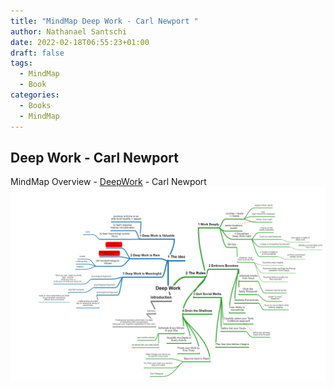 ```yaml
---
title: "MindMap Deep Work - Carl Newport "
author: Nathanael Santschi
date: 2022-02-18T06:55:23+01:00
draft: false
tags:
  - MindMap
  - Book
categories:
  - Books
  - MindMap
---
```

## Deep Work - Carl Newport

MindMap Overview - [DeepWork](https://www.amazon.de/Deep-Work-Focused-Success-Distracted/dp/0349411905) - Carl Newport
![DeepWork](/images/DeepWork.png "Preview")
